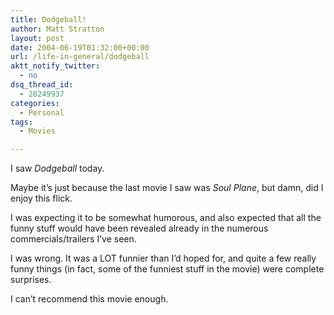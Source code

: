 ```yaml
---
title: Dodgeball!
author: Matt Stratton
layout: post
date: 2004-06-19T01:32:00+00:00
url: /life-in-general/dodgeball
aktt_notify_twitter:
  - no
dsq_thread_id:
  - 28249937
categories:
  - Personal
tags:
  - Movies

---
```

I saw _Dodgeball_ today.

Maybe it&#8217;s just because the last movie I saw was _Soul Plane_, but damn, did I enjoy this flick.

I was expecting it to be somewhat humorous, and also expected that all the funny stuff would have been revealed already in the numerous commercials/trailers I&#8217;ve seen.

I was wrong. It was a LOT funnier than I&#8217;d hoped for, and quite a few really funny things (in fact, some of the funniest stuff in the movie) were complete surprises.

I can&#8217;t recommend this movie enough.